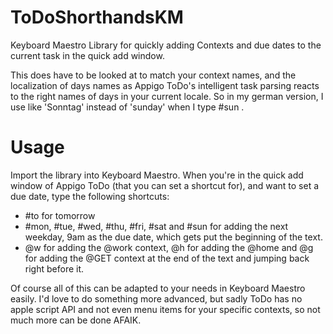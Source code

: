 ToDoShorthandsKM
================

Keyboard Maestro Library for quickly adding Contexts and due dates to the current task in the quick add window.

This does have to be looked at to match your context names, and the localization of days names as Appigo ToDo's intelligent task parsing reacts to the right names of days in your current locale. So in my german version, I use like 'Sonntag' instead of 'sunday' when I type #sun .

Usage
=====

Import the library into Keyboard Maestro. When you're in the quick add window of Appigo ToDo (that you can set a shortcut for), and want to set a due date, type the following shortcuts:

  * #to for tomorrow
  * #mon, #tue, #wed, #thu, #fri, #sat and #sun for adding the next weekday, 9am as the due date, which gets put the beginning of the text.
  * @w for adding the @work context, @h for adding the @home and @g for adding the @GET context at the end of the text and jumping back right before it.
  
Of course all of this can be adapted to your needs in Keyboard Maestro easily. I'd love to do something more advanced, but sadly ToDo has no apple script API and not even menu items for your specific contexts, so not much more can be done AFAIK.
